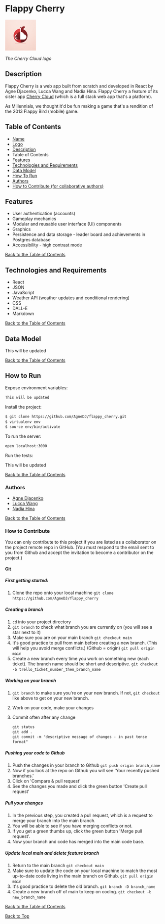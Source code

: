 <a name="top"></a>
<a name="name"></a>

# Flappy Cherry

<a name="logo"></a>
<img src="/flappy-cherry/public/assets/images/cherry.webp" width="100" height="100">

_The Cherry Cloud logo_

<a name="desc"></a>

## Description

Flappy Cherry is a web app built from scratch and developed in React by Agne Djacenko, Lucca Wang and Nadia Hina. Flappy Cherry a feature of its sister app [Cherry Cloud](https://github.com/LuccaWang1/cherry-cloud) (which is a full stack web app that's a platform).

As Millennials, we thought it'd be fun making a game that's a rendition of the 2013 Flappy Bird (mobile) game.

<a name="index"></a>

## Table of Contents

- [Name](#name)
- [Logo](#logo)
- [Description](#desc)
- Table of Contents
- [Features](#features)
- [Technologies and Requirements](#tech)
- [Data Model](#model)
- [How To Run](#run)
- [Authors](#authors)
- [How to Contribute (for collaborative authors)](#contribute)

<a name="features"></a>

## Features

- User authentication (accounts)
- Gameplay mechanics
- Modular and reusable user interface (UI) components
- Graphics
- Persistence and data storage - leader board and achievements in Postgres database
- Accessibility - high contrast mode

[Back to the Table of Contents](#index)

<a name="tech"></a>

## Technologies and Requirements

- React
- JSON
- JavaScript
- Weather API (weather updates and conditional rendering)
- CSS
- DALL-E
- Markdown

[Back to the Table of Contents](#index)

<a name="model"></a>

## Data Model

This will be updated

[Back to the Table of Contents](#index)

<a name="run"></a>

## How to Run

Expose environment variables:

```bash
This will be updated
```

Install the project:

```bash
$ git clone https://github.com/AgneDJ/flappy_cherry.git
$ virtualenv env
$ source env/bin/activate
```

To run the server:

```bash
open localhost:3000
```

Run the tests:

This will be updated

[Back to the Table of Contents](#index)

<a name="authors"></a>

### Authors

- [Agne Djacenko](https://www.linkedin.com/in/agne-djacenko/)
- [Lucca Wang](https://www.linkedin.com/in/luccawang/)
- [Nadia Hina](https://www.linkedin.com/in/nadia-hina-a1161a272/)

[Back to the Table of Contents](#index)

<a name="contribute"></a>

### How to Contribute

You can only contribute to this project if you are listed as a collaborator on the project remote repo in GitHub. (You must respond to the email sent to you from Github and accept the invitation to become a contributor on the project.)

#### Git

##### First getting started:

1. Clone the repo onto your local machine
   `git clone https://github.com/AgneDJ/flappy_cherry`

##### Creating a branch

1. `cd` into your project directory
2. `git branch` to check what branch you are currently on (you will see a star next to it)
3. Make sure you are on your main branch
   `git checkout main`
4. It's good practice to pull from main before creating a new branch. (This will help you avoid merge conflicts.) (Github = origin)
   `git pull origin main`
5. Create a new branch every time you work on something new (each ticket). The branch name should be short and descriptive.
   `git checkout -b trello_ticket_number_then_branch_name`

##### Working on your branch

1. `git branch` to make sure you're on your new branch. If not, `git checkout` like above to get on your new branch.
2. Work on your code, make your changes
3. Commit often after any change

   ```
   git status
   git add .
   git commit -m "descriptive message of changes - in past tense format"
   ```

##### Pushing your code to Github

1. Push the changes in your branch to Github
   `git push origin branch_name`
2. Now if you look at the repo on Github you will see 'Your recently pushed branches.'
3. Click on 'Compare & pull request'
4. See the changes you made and click the green button 'Create pull request'

##### Pull your changes

1. In the previous step, you created a pull request, which is a request to merge your branch into the main branch.
2. You will be able to see if you have merging conflicts or not.
3. If you get a green thumbs up, click the green button 'Merge pull request'.
4. Now your branch and code has merged into the main code base.

##### Update local main and delete feature branch

1. Return to the main branch
   `git checkout main`
2. Make sure to update the code on your local machine to match the most up-to-date code living in the main branch on Github.
   `git pull origin main`
3. It's good practice to delete the old branch.
   `git branch -D branch_name`
4. Create a new branch off of main to keep on coding.
   `git checkout -b new_branch_name`

[Back to the Table of Contents](#index)

[Back to Top](#top)
